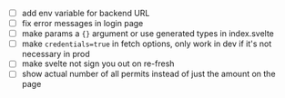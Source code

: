 - [ ] add env variable for backend URL
- [ ] fix error messages in login page
- [ ] make params a `{}` argument or use generated types in index.svelte
- [ ] make `credentials=true` in fetch options, only work in dev if it's not necessary in prod
- [ ] make svelte not sign you out on re-fresh
- [ ] show actual number of all permits instead of just the amount on the page
